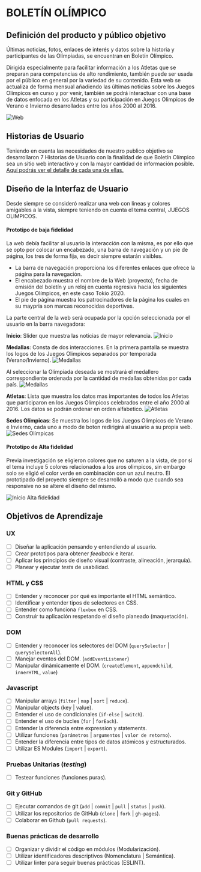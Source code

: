 # BOLETÍN OLÍMPICO

## Definición del producto y público objetivo
Últimas noticias, fotos, enlaces de interés y datos sobre la historia y participantes de las Olímpiadas, se encuentran en Boletín Olímpico.

Dirigida especialmente para facilitar información a los Atletas que se preparan para competencias de alto rendimiento, también puede ser usada por el público en general por la variedad de su contenido.
Esta web se actualiza de forma mensual añadiendo las últimas noticias sobre los Juegos Olímpicos en curso y por venir, también se podrá interactuar con una base de datos enfocada en los Atletas y su participación en Juegos Olimpicos de Verano e Invierno desarrollados entre los años 2000 al 2016.

![Web](img/web1.png)

## Historias de Usuario
Teniendo en cuenta las necesidades de nuestro publico objetivo se desarrollaron 7 Historias de Usuario con la finalidad de que Boletín Olímpico sea un sitio web interactivo y con la mayor cantidad de información posible. [Aquí podrás ver el detalle de cada una de ellas.](https://trello.com/b/Nr2P4XT0/base-atletas)

## Diseño de la Interfaz de Usuario
Desde siempre se consideró realizar una web con lineas y colores amigables a la vista, siempre teniendo en cuenta el tema central, JUEGOS OLIMPICOS.

#### Prototipo de baja fidelidad
La web debía facilitar al usuario la interacción con la misma, es por ello que se opto por colocar un encabezado, una barra de navegación y un pie de página, los tres de forma fija, es decir siempre estarán visibles.

* La barra de navegación proporciona los diferentes enlaces que ofrece la página para la navegación.
* El encabezado muestra el nombre de la Web (proyecto), fecha de emisión del boletín y un reloj en cuenta regresiva hacia los siguientes Juegos Olímpicos, en este caso Tokio 2020.
* El pie de página muestra los patrocinadores de la página los cuales en su maypria son marcas reconocidas deportivas.

La parte central de la web será ocupada por la opción seleccionada por el usuario en la barra navegadora:

**Inicio**: Slider que muestra las noticias de mayor relevancia.
![Inicio](img/iniciobaja.jpg)

**Medallas**: Consta de dos interacciones. En la primera pantalla se muestra los logos de los Juegos Olimpicos separados por temporada (Verano/Invierno).
![Medallas](img/medallasbaja.jpg)

Al seleccionar la Olímpiada deseada se mostrará el medallero correspondiente ordenada por la cantidad de medallas obtenidas por cada país.
![Medallas](img/medallasbaja2.jpg)

**Atletas**: Lista que muestra los datos mas importantes de todos los Atletas que participaron en los Juegos Olímpicos celebrados entre el año 2000 al 2016. Los datos se podrán ordenar en orden alfabetico.
![Atletas](img/atletasbaja.jpg)

**Sedes Olímpicas**: Se muestra los logos de los Juegos Olimpicos de Verano e Invierno, cada uno a modo de boton redirigirá al usuario a su propia web.
![Sedes Olímpicas](img/sedesbaja.jpg)

#### Prototipo de Alta fidelidad
Previa investigación se eligieron colores que no saturen a la vista, de por si el tema incluye 5 colores relacionados a los aros olimpicos, sin embargo solo se eligió el color verde en combinación con un azul neutro.
El prototipado del proyecto siempre se desarrolló a modo que cuando sea responsive no se altere el diseño del mismo.

![Inicio Alta fidelidad](img/inicioalta.jpg)

## Objetivos de Aprendizaje

### UX

- [ ] Diseñar la aplicación pensando y entendiendo al usuario.
- [ ] Crear prototipos para obtener _feedback_ e iterar.
- [ ] Aplicar los principios de diseño visual (contraste, alineación, jerarquía).
- [ ] Planear y ejecutar _tests_ de usabilidad.

### HTML y CSS

- [ ] Entender y reconocer por qué es importante el HTML semántico.
- [ ] Identificar y entender tipos de selectores en CSS.
- [ ] Entender como funciona `flexbox` en CSS.
- [ ] Construir tu aplicación respetando el diseño planeado (maquetación).

### DOM

- [ ] Entender y reconocer los selectores del DOM (`querySelector` | `querySelectorAll`).
- [ ] Manejar eventos del DOM. (`addEventListener`)
- [ ] Manipular dinámicamente el DOM. (`createElement`, `appendchild`, `innerHTML`, `value`)

### Javascript

- [ ] Manipular arrays (`filter` | `map` | `sort` | `reduce`).
- [ ] Manipular objects (key | value).
- [ ] Entender el uso de condicionales (`if-else` | `switch`).
- [ ] Entender el uso de bucles (`for` | `forEach`).
- [ ] Entender la diferencia entre expression y statements.
- [ ] Utilizar funciones (`parámetros` | `argumentos` | `valor de retorno`).
- [ ] Entender la diferencia entre tipos de datos atómicos y estructurados.
- [ ] Utilizar ES Modules (`import` | `export`).

### Pruebas Unitarias (_testing_)
- [ ] Testear funciones (funciones puras).

### Git y GitHub
- [ ] Ejecutar comandos de git (`add` | `commit` | `pull` | `status` | `push`).
- [ ] Utilizar los repositorios de GitHub (`clone` | `fork` | `gh-pages`).
- [ ] Colaborar en Github (`pull requests`).

### Buenas prácticas de desarrollo
- [ ] Organizar y dividir el código en módulos (Modularización).
- [ ] Utilizar identificadores descriptivos (Nomenclatura | Semántica).
- [ ] Utilizar linter para seguir buenas prácticas (ESLINT).
